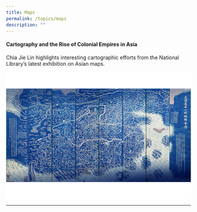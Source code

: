 ```yaml
---
title: Maps
permalink: /topics/maps
description: ""
---
```

#### <a style="text-decoration: none; font-weight: bold;" href="/vol-17/issue-4/jan-to-mar-2022/asia-maps-cartography">Cartography and the Rise of Colonial Empires in Asia</a>
<p>Chia Jie Lin highlights interesting cartographic efforts from the National Library’s latest exhibition on Asian maps.</p> 
<img src="/images/vol-17-issue-4/cartography/1-Map.jpg">
<hr>

